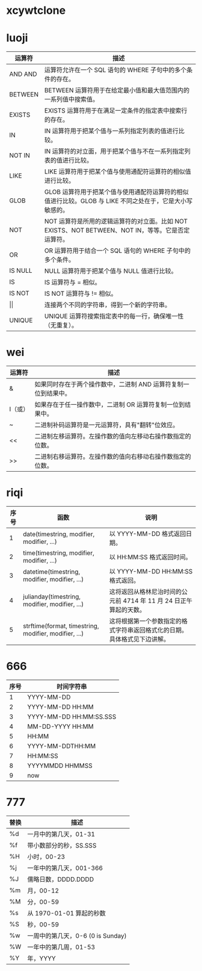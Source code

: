# xcywtclone
# luoji
运算符|	描述|	
----------|----------------------------------------------------------------------------------------------
AND	AND |运算符允许在一个 SQL 语句的 WHERE 子句中的多个条件的存在。
BETWEEN	|BETWEEN 运算符用于在给定最小值和最大值范围内的一系列值中搜索值。
EXISTS	|EXISTS 运算符用于在满足一定条件的指定表中搜索行的存在。
IN	|IN 运算符用于把某个值与一系列指定列表的值进行比较。
NOT IN	|IN 运算符的对立面，用于把某个值与不在一系列指定列表的值进行比较。
LIKE	|LIKE 运算符用于把某个值与使用通配符运算符的相似值进行比较。
GLOB	|GLOB 运算符用于把某个值与使用通配符运算符的相似值进行比较。GLOB 与 LIKE 不同之处在于，它是大小写敏感的。
NOT	|NOT 运算符是所用的逻辑运算符的对立面。比如 NOT EXISTS、NOT BETWEEN、NOT IN，等等。它是否定运算符。
OR	|OR 运算符用于结合一个 SQL 语句的 WHERE 子句中的多个条件。
IS NULL	|NULL 运算符用于把某个值与 NULL 值进行比较。
IS	|IS 运算符与 = 相似。
IS NOT	|IS NOT 运算符与 != 相似。
\|\|	|连接两个不同的字符串，得到一个新的字符串。
UNIQUE	|UNIQUE 运算符搜索指定表中的每一行，确保唯一性（无重复）。

# wei

运算符|	描述
----------|----------------------------------------------------------------------------------------------
&	|如果同时存在于两个操作数中，二进制 AND 运算符复制一位到结果中。
I（或）	|如果存在于任一操作数中，二进制 OR 运算符复制一位到结果中。	
~	|二进制补码运算符是一元运算符，具有"翻转"位效应。	
<<	|二进制左移运算符。左操作数的值向左移动右操作数指定的位数。	
>>	|二进制右移运算符。左操作数的值向右移动右操作数指定的位数。

# riqi
序号| 函数| 说明
---|---------------------------------------|-----------------------------------------------
1	|date(timestring, modifier, modifier, ...)	|以 YYYY-MM-DD 格式返回日期。
2	|time(timestring, modifier, modifier, ...)	|以 HH:MM:SS 格式返回时间。
3	|datetime(timestring, modifier, modifier, ...)	|以 YYYY-MM-DD HH:MM:SS 格式返回。
4	|julianday(timestring, modifier, modifier, ...)	|这将返回从格林尼治时间的公元前 4714 年 11 月 24 日正午算起的天数。
5	|strftime(format, timestring, modifier, modifier, ...)	|这将根据第一个参数指定的格式字符串返回格式化的日期。具体格式见下边讲解。

# 666

序号|	时间字符串
---|----------------------
1	|YYYY-MM-DD	
2	|YYYY-MM-DD HH:MM	
3	|YYYY-MM-DD HH:MM:SS.SSS	
4	|MM-DD-YYYY HH:MM	
5	|HH:MM	
6	|YYYY-MM-DDTHH:MM	
7	|HH:MM:SS
8	|YYYYMMDD HHMMSS
9	|now	

#  777
替换	|描述
----|--------------
%d	|一月中的第几天，01-31
%f	|带小数部分的秒，SS.SSS
%H	|小时，00-23
%j	|一年中的第几天，001-366
%J	|儒略日数，DDDD.DDDD
%m	|月，00-12
%M	|分，00-59
%s	|从 1970-01-01 算起的秒数
%S	|秒，00-59
%w	|一周中的第几天，0-6 (0 is Sunday)
%W	|一年中的第几周，01-53
%Y	|年，YYYY
